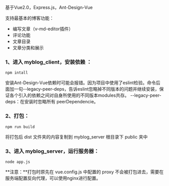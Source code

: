 基于Vue2.0，Express.js，Ant-Design-Vue

支持最基本的博客功能：
- 编写文章（v-md-editor插件）
- 评论功能
- 文章目录
- 文章分类和展示

### 1、进入 myblog_client，安装依赖 ：
```
npm intall
```
安装Ant-Design-Vue依赖时可能会报错。因为项目中使用了eslint检验。命令后面加一句--legacy-peer-deps，告诉eslint忽略掉不同版本的问题并继续安装，保证各个引入的依赖之间对自身所使用的不同版本modules共存。
 --legacy-peer-deps：在安装时忽略所有 peerDependencie。

### 2、打包：
```
npm run build
```
将打包后 dist 文件夹的内容复制到 myblog_server 根目录下 public 夹中

### 3、进入 myblog_server，运行服务器：
```
node app.js
```
**注意：**打包时原先在 vue.config.js 中配置的 proxy 不会被打包进去，需要在服务端配置反向代理，可以使用nginx进行配置。
